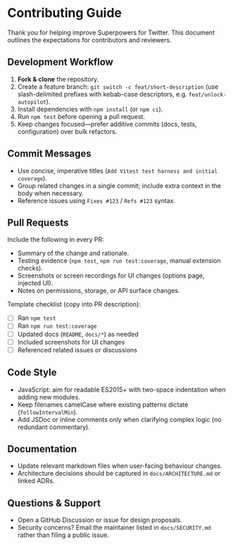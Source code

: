 # Contributing Guide

Thank you for helping improve Superpowers for Twitter. This document outlines the expectations for contributors and reviewers.

## Development Workflow
1. **Fork & clone** the repository.
2. Create a feature branch: `git switch -c feat/short-description` (use slash-delimited prefixes with kebab-case descriptors, e.g. `feat/unlock-autopilot`).
3. Install dependencies with `npm install` (or `npm ci`).
4. Run `npm test` before opening a pull request.
5. Keep changes focused—prefer additive commits (docs, tests, configuration) over bulk refactors.

## Commit Messages
- Use concise, imperative titles (`Add Vitest test harness and initial coverage`).
- Group related changes in a single commit; include extra context in the body when necessary.
- Reference issues using `Fixes #123` / `Refs #123` syntax.

## Pull Requests
Include the following in every PR:
- Summary of the change and rationale.
- Testing evidence (`npm test`, `npm run test:coverage`, manual extension checks).
- Screenshots or screen recordings for UI changes (options page, injected UI).
- Notes on permissions, storage, or API surface changes.

Template checklist (copy into PR description):
- [ ] Ran `npm test`
- [ ] Ran `npm run test:coverage`
- [ ] Updated docs (`README`, `docs/*`) as needed
- [ ] Included screenshots for UI changes
- [ ] Referenced related issues or discussions

## Code Style
- JavaScript: aim for readable ES2015+ with two-space indentation when adding new modules.
- Keep filenames camelCase where existing patterns dictate (`followIntervalMin`).
- Add JSDoc or inline comments only when clarifying complex logic (no redundant commentary).

## Documentation
- Update relevant markdown files when user-facing behaviour changes.
- Architecture decisions should be captured in `docs/ARCHITECTURE.md` or linked ADRs.

## Questions & Support
- Open a GitHub Discussion or issue for design proposals.
- Security concerns? Email the maintainer listed in `docs/SECURITY.md` rather than filing a public issue.
